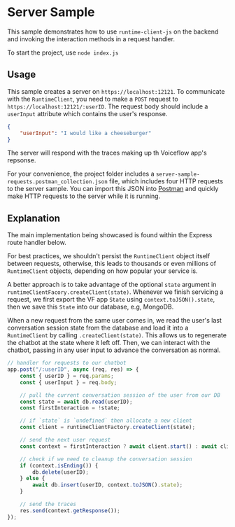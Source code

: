 # Server Sample

This sample demonstrates how to use `runtime-client-js` on the backend and invoking the interaction methods in a request handler.

To start the project, use `node index.js`

## Usage

This sample creates a server on `https://localhost:12121`. To communicate with the `RuntimeClient`, you need to make a `POST` request to `https://localhost:12121/:userID`. The request body should include a `userInput` attribute which contains the user's response.

```json
{
    "userInput": "I would like a cheeseburger"
}
```

The server will respond with the traces making up th Voiceflow app's repsonse. 

For your convenience, the project folder includes a `server-sample-requests.postman_collection.json` file, which includes four HTTP requests to the server sample. You can import this JSON into [Postman](https://www.postman.com/downloads/) and quickly make HTTP requests to the server while it is running. 

## Explanation

The main implementation being showcased is found within the Express route handler below.

For best practices, we shouldn't persist the `RuntimeClient` object itself between requests, otherwise, this leads to thousands or even millions of `RuntimeClient` objects, depending on how popular your service is.

A better approach is to take advantage of the optional `state` argument in `runtimeClientFacory.createClient(state)`. Whenever we finish servicing a request, we first export the VF app `State` using `context.toJSON().state`, then we save this `State` into our database, e.g, MongoDB.

When a new request from the same user comes in, we read the user's last conversation session state from the database and load it into a `RuntimeClient` by calling `.createClient(state)`. This allows us to regenerate the chatbot at the state where it left off. Then, we can interact with the chatbot, passing in any user input to advance the conversation as normal.

```js
// handler for requests to our chatbot
app.post("/:userID", async (req, res) => {
    const { userID } = req.params;
    const { userInput } = req.body;

    // pull the current conversation session of the user from our DB
    const state = await db.read(userID);
    const firstInteraction = !state;

    // if `state` is `undefined` then allocate a new client
    const client = runtimeClientFactory.createClient(state); 

    // send the next user request
    const context = firstInteraction ? await client.start() : await client.sendText(userInput)

    // check if we need to cleanup the conversation session
    if (context.isEnding()) {
        db.delete(userID);
    } else {
        await db.insert(userID, context.toJSON().state);
    }

    // send the traces
    res.send(context.getResponse());
});
```
